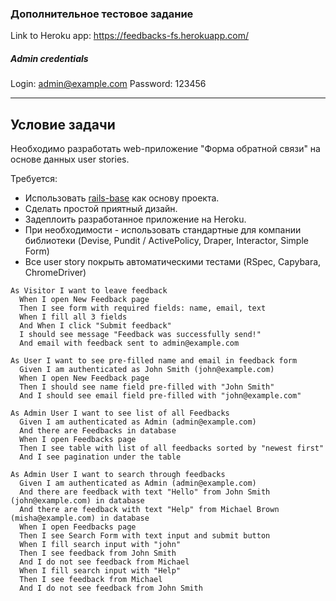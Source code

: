### Дополнительное тестовое задание

Link to Heroku app: https://feedbacks-fs.herokuapp.com/
##### Admin credentials
Login: admin@example.com
Password: 123456
___

## Условие задачи

Необходимо разработать web-приложение "Форма обратной связи" на основе данных user stories.

Требуется:

- Использовать [rails-base](https://github.com/fs/rails-base) как основу проекта.
- Сделать простой приятный дизайн.
- Задеплоить разработанное приложение на Heroku.
- При необходимости - использовать стандартные для компании библиотеки (Devise, Pundit / ActivePolicy, Draper, Interactor, Simple Form)
- Все user story покрыть автоматическими тестами (RSpec, Capybara, ChromeDriver)

```
As Visitor I want to leave feedback
  When I open New Feedback page
  Then I see form with required fields: name, email, text
  When I fill all 3 fields
  And When I click "Submit feedback"
  I should see message "Feedback was successfully send!"
  And email with feedback sent to admin@example.com

As User I want to see pre-filled name and email in feedback form
  Given I am authenticated as John Smith (john@example.com)
  When I open New Feedback page
  Then I should see name field pre-filled with "John Smith"
  And I should see email field pre-filled with "john@example.com"

As Admin User I want to see list of all Feedbacks
  Given I am authenticated as Admin (admin@example.com)
  And there are Feedbacks in database
  When I open Feedbacks page
  Then I see table with list of all feedbacks sorted by "newest first"
  And I see pagination under the table

As Admin User I want to search through feedbacks
  Given I am authenticated as Admin (admin@example.com)
  And there are feedback with text "Hello" from John Smith (john@example.com) in database
  And there are feedback with text "Help" from Michael Brown (misha@example.com) in database
  When I open Feedbacks page
  Then I see Search Form with text input and submit button
  When I fill search input with "john"
  Then I see feedback from John Smith
  And I do not see feedback from Michael
  When I fill search input with "Help"
  Then I see feedback from Michael
  And I do not see feedback from John Smith
```
